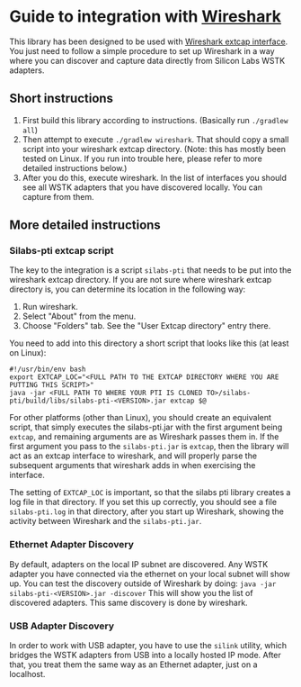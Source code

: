 # Guide to integration with [Wireshark](https://www.wireshark.org)

This library has been designed to be used with [Wireshark extcap interface](https://www.wireshark.org/docs/wsdg_html_chunked/ChCaptureExtcap.html).
You just need to follow a simple procedure to set up Wireshark in a way where you can discover and capture data directly from Silicon Labs WSTK adapters.

## Short instructions
1. First build this library according to instructions. (Basically run `./gradlew all`)
1. Then attempt to execute `./gradlew wireshark`. That should copy a small script into your wireshark extcap directory. (Note: this has mostly been tested on Linux. If you run into trouble here, please refer to more detailed instructions below.)
1. After you do this, execute wireshark. In the list of interfaces you should see all WSTK adapters that you have discovered locally. You can capture from them.

## More detailed instructions

### Silabs-pti extcap script
The key to the integration is a script `silabs-pti` that needs to be put into the wireshark extcap directory. If you are not sure where wireshark extcap directory is, you can determine its location in the following way:
1. Run wireshark.
1. Select "About" from the menu.
1. Choose "Folders" tab. See the "User Extcap directory" entry there.

You need to add into this directory a short script that looks like this (at least on Linux):

```
#!/usr/bin/env bash
export EXTCAP_LOC="<FULL PATH TO THE EXTCAP DIRECTORY WHERE YOU ARE PUTTING THIS SCRIPT>"
java -jar <FULL PATH TO WHERE YOUR PTI IS CLONED TO>/silabs-pti/build/libs/silabs-pti-<VERSION>.jar extcap $@
```

For other platforms (other than Linux), you should create an equivalent script, that simply executes the silabs-pti.jar with the first argument being `extcap`, and remaining arguments are as Wireshark passes them in. If the first argument you pass to the `silabs-pti.jar` is `extcap`, then the library will act as an extcap interface to wireshark, and will properly parse the subsequent arguments that wireshark adds in when exercising the interface.

The setting of `EXTCAP_LOC` is important, so that the silabs pti library creates a log file in that directory. If you set this up correctly, you should see a file `silabs-pti.log` in that directory, after you start up Wireshark, showing the activity between Wireshark and the `silabs-pti.jar`. 

### Ethernet Adapter Discovery

By default, adapters on the local IP subnet are discovered. Any WSTK adapter you have connected via the ethernet on your local subnet will show up.
You can test the discovery outside of Wireshark by doing:
  `java -jar silabs-pti-<VERSION>.jar -discover`
This will show you the list of discovered adapters. This same discovery is done by wireshark.

### USB Adapter Discovery

In order to work with USB adapter, you have to use the `silink` utility, which bridges the WSTK adapters from USB into a locally hosted IP mode. After that, you treat them the same way as an Ethernet adapter, just on a localhost.

